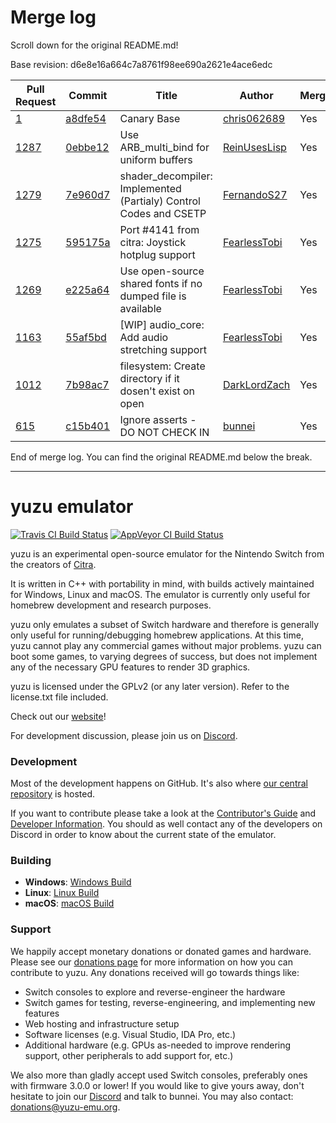 # Merge log

Scroll down for the original README.md!

Base revision: d6e8e16a664c7a8761f98ee690a2621e4ace6edc

|Pull Request|Commit|Title|Author|Merged?|
|----|----|----|----|----|
|[1](https://github.com/yuzu-emu/yuzu-canary/pull/1)|[a8dfe54](https://github.com/yuzu-emu/yuzu-canary/pull/1/files/)|Canary Base|[chris062689](https://github.com/chris062689)|Yes|
|[1287](https://github.com/yuzu-emu/yuzu/pull/1287)|[0ebbe12](https://github.com/yuzu-emu/yuzu/pull/1287/files/)|Use ARB_multi_bind for uniform buffers|[ReinUsesLisp](https://github.com/ReinUsesLisp)|Yes|
|[1279](https://github.com/yuzu-emu/yuzu/pull/1279)|[7e960d7](https://github.com/yuzu-emu/yuzu/pull/1279/files/)|shader_decompiler: Implemented (Partialy) Control Codes and CSETP|[FernandoS27](https://github.com/FernandoS27)|Yes|
|[1275](https://github.com/yuzu-emu/yuzu/pull/1275)|[595175a](https://github.com/yuzu-emu/yuzu/pull/1275/files/)|Port #4141 from citra: Joystick hotplug support|[FearlessTobi](https://github.com/FearlessTobi)|Yes|
|[1269](https://github.com/yuzu-emu/yuzu/pull/1269)|[e225a64](https://github.com/yuzu-emu/yuzu/pull/1269/files/)|Use open-source shared fonts if no dumped file is available|[FearlessTobi](https://github.com/FearlessTobi)|Yes|
|[1163](https://github.com/yuzu-emu/yuzu/pull/1163)|[55af5bd](https://github.com/yuzu-emu/yuzu/pull/1163/files/)|[WIP] audio_core: Add audio stretching support|[FearlessTobi](https://github.com/FearlessTobi)|Yes|
|[1012](https://github.com/yuzu-emu/yuzu/pull/1012)|[7b98ac7](https://github.com/yuzu-emu/yuzu/pull/1012/files/)|filesystem: Create directory if it dosen't exist on open|[DarkLordZach](https://github.com/DarkLordZach)|Yes|
|[615](https://github.com/yuzu-emu/yuzu/pull/615)|[c15b401](https://github.com/yuzu-emu/yuzu/pull/615/files/)|Ignore asserts - DO NOT CHECK IN|[bunnei](https://github.com/bunnei)|Yes|


End of merge log. You can find the original README.md below the break.

------

yuzu emulator
=============
[![Travis CI Build Status](https://travis-ci.org/yuzu-emu/yuzu.svg?branch=master)](https://travis-ci.org/yuzu-emu/yuzu)
[![AppVeyor CI Build Status](https://ci.appveyor.com/api/projects/status/77k97svb2usreu68?svg=true)](https://ci.appveyor.com/project/bunnei/yuzu)

yuzu is an experimental open-source emulator for the Nintendo Switch from the creators of [Citra](https://citra-emu.org/).

It is written in C++ with portability in mind, with builds actively maintained for Windows, Linux and macOS. The emulator is currently only useful for homebrew development and research purposes.

yuzu only emulates a subset of Switch hardware and therefore is generally only useful for running/debugging homebrew applications. At this time, yuzu cannot play any commercial games without major problems. yuzu can boot some games, to varying degrees of success, but does not implement any of the necessary GPU features to render 3D graphics.

yuzu is licensed under the GPLv2 (or any later version). Refer to the license.txt file included.

Check out our [website](https://yuzu-emu.org/)!

For development discussion, please join us on [Discord](https://discord.gg/XQV6dn9).

### Development

Most of the development happens on GitHub. It's also where [our central repository](https://github.com/yuzu-emu/yuzu) is hosted.

If you want to contribute please take a look at the [Contributor's Guide](CONTRIBUTING.md) and [Developer Information](https://github.com/yuzu-emu/yuzu/wiki/Developer-Information). You should as well contact any of the developers on Discord in order to know about the current state of the emulator.

### Building

* __Windows__: [Windows Build](https://github.com/yuzu-emu/yuzu/wiki/Building-For-Windows)
* __Linux__: [Linux Build](https://github.com/yuzu-emu/yuzu/wiki/Building-For-Linux)
* __macOS__: [macOS Build](https://github.com/yuzu-emu/yuzu/wiki/Building-for-macOS)


### Support
We happily accept monetary donations or donated games and hardware. Please see our [donations page](https://yuzu-emu.org/donate/) for more information on how you can contribute to yuzu. Any donations received will go towards things like:
* Switch consoles to explore and reverse-engineer the hardware
* Switch games for testing, reverse-engineering, and implementing new features
* Web hosting and infrastructure setup
* Software licenses (e.g. Visual Studio, IDA Pro, etc.)
* Additional hardware (e.g. GPUs as-needed to improve rendering support, other peripherals to add support for, etc.)

We also more than gladly accept used Switch consoles, preferably ones with firmware 3.0.0 or lower! If you would like to give yours away, don't hesitate to join our [Discord](https://discord.gg/VXqngT3) and talk to bunnei. You may also contact: donations@yuzu-emu.org.
